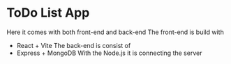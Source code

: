 # ToDo List App

Here it comes with both front-end and back-end 
The front-end is build with
- React + Vite
The back-end is consist of
- Express + MongoDB
With the Node.js it is connecting the server
